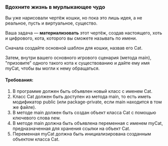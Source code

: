 
### Вдохните жизнь в мурлыкающее чудо

Вы уже нарисовали чертёж кошки, но пока это лишь идея, а не реальное, пусть и виртуальное, существо.

Ваша задача — **материализовать** этот чертёж, создав настоящего, хоть и цифрового, кота, которого вы сможете называть по имени.

Сначала создайте основной шаблон для кошки, назвав его Cat.

Затем, внутри вашего основного игрового сценария (метода main), "призовите" одного такого кота к существованию и дайте ему имя myCat, чтобы вы могли к нему обращаться.

#### Требования:
1. В программе должен быть объявлен новый класс с именем Cat.
2. Класс Cat должен быть доступен из метода main, то есть иметь модификатор public (или package-private, если main находится в том же файле).
3. В методе main должен быть создан объект класса Cat с помощью ключевого слова new.
4. В методе main должна быть объявлена переменная с именем myCat, предназначенная для хранения ссылки на объект Cat.
5. Переменная myCat должна быть инициализирована созданным объектом класса Cat.